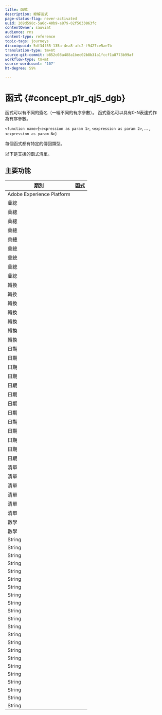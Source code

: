 ```yaml
---
title: 函式
description: 瞭解函式
page-status-flag: never-activated
uuid: 269d590c-5a6d-40b9-a879-02f5033863fc
contentOwner: sauviat
audience: rns
content-type: reference
topic-tags: journeys
discoiquuid: 5df34f55-135a-4ea8-afc2-f9427ce5ae7b
translation-type: tm+mt
source-git-commit: b852c08a488a1bec02b8b31a1fccf1a8773b99af
workflow-type: tm+mt
source-wordcount: '107'
ht-degree: 59%

---
```



# 函式 {#concept_p1r_qj5_dgb}

函式可以有不同的簽名（一組不同的有序參數）。 函式簽名可以具有0-N表達式作為有序參數。

`<function name>`(`<expression as param 1>`, `<expression as param 2>`, ... ,`<expression as param N>`)

每個函式都有特定的傳回類型。

以下是支援的函式清單。

## 主要功能

| 類別 | 函式 |
|-------------|-----------------------|
| Adobe Experience Platform | [](../functions/functioninsegment.md) |
| 彙總 | [](../functions/functionavg.md) |
| 彙總 | [](../functions/functioncount.md) |
| 彙總 | [](../functions/functioncountonlynull.md) |
| 彙總 | [](../functions/functioncountwithnull.md) |
| 彙總 | [](../functions/functiondistinctcount.md) |
| 彙總 | [](../functions/functiondistinctcountwithnull.md) |
| 彙總 | [](../functions/functionmax.md) |
| 彙總 | [](../functions/functionmin.md) |
| 彙總 | [](../functions/functionsum.md) |
| 轉換 | [](../functions/functiontobool.md) |
| 轉換 | [](../functions/functiontodatetime.md) |
| 轉換 | [](../functions/functiontodatetimeonly.md) |
| 轉換 | [](../functions/functiontodecimal.md) |
| 轉換 | [](../functions/functiontoduration.md) |
| 轉換 | [](../functions/functiontointeger.md) |
| 轉換 | [](../functions/functiontostring.md) |
| 日期 | [](../functions/functioncurrenttimeinmillis.md) |
| 日期 | [](../functions/functioninlastdays.md) |
| 日期 | [](../functions/functioninlasthours.md) |
| 日期 | [](../functions/functioninlastmonths.md) |
| 日期 | [](../functions/functioninlastyears.md) |
| 日期 | [](../functions/functioninnextdays.md) |
| 日期 | [](../functions/functioninnexthours.md) |
| 日期 | [](../functions/functioninnextmonths.md) |
| 日期 | [](../functions/functioninnextyears.md) |
| 日期 | [](../functions/functionnow.md) |
| 日期 | [](../functions/functionnowwithdelta.md) |
| 日期 | [](../functions/functionsethours.md) |
| 日期 | [](../functions/functionsetdays.md) |
| 清單 | [](../functions/functiondistinct.md) |
| 清單 | [](../functions/functiondistinctcount.md) |
| 清單 | [](../functions/functionin.md) |
| 清單 | [](../functions/functionlistsize.md) |
| 清單 | [](../functions/functionserializelist.md) |
| 清單 | [](../functions/functionsort.md) |
| 數學 | [](../functions/functionrandom.md) |
| 數學 | [](../functions/functionround.md) |
| String | [](../functions/functionconcat.md) |
| String | [](../functions/functioncontain.md) |
| String | [](../functions/functioncontainwithignorecase.md) |
| String | [](../functions/functionendwith.md) |
| String | [](../functions/functionendwithignorecase.md) |
| String | [](../functions/functionequalignorecase.md) |
| String | [](../functions/functionindexof.md) |
| String | [](../functions/functionisempty.md) |
| String | [](../functions/functionisnotempty.md) |
| String | [](../functions/functionlastindexof.md) |
| String | [](../functions/functionlength.md) |
| String | [](../functions/functionlower.md) |
| String | [](../functions/functionmatchregexp.md) |
| String | [](../functions/functionnotequalignorecase.md) |
| String | [](../functions/functionreplace.md) |
| String | [](../functions/functionreplaceall.md) |
| String | [](../functions/functionstartwith.md) |
| String | [](../functions/functionstartwithignorecase.md) |
| String | [](../functions/functionsubstr.md) |
| String | [](../functions/functiontrim.md) |
| String | [](../functions/functionupper.md) |
| String | [](../functions/functionuuid.md) |